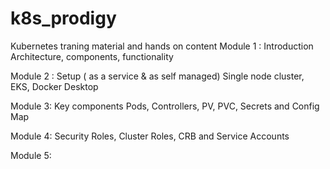 # k8s_prodigy
Kubernetes traning material and hands on content
Module 1 : Introduction 
Architecture, components, functionality

Module 2 : Setup ( as a service & as self managed)
Single node cluster, EKS, Docker Desktop

Module 3: Key components 
Pods, Controllers, PV, PVC, Secrets and Config Map

Module 4: Security
Roles, Cluster Roles, CRB and Service Accounts 

Module 5: 
